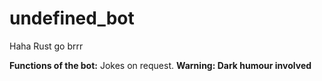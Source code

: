 # undefined_bot
Haha Rust go brrr

__Functions of the bot:__
Jokes on request. **Warning: Dark humour involved**
